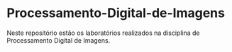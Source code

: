 # Processamento-Digital-de-Imagens
 Neste repositório estão os laboratórios realizados na disciplina de Processamento Digital de Imagens.
